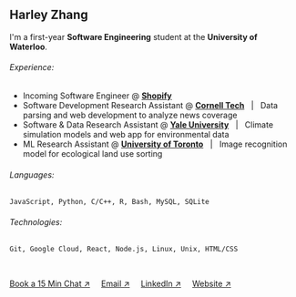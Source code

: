 ## Harley Zhang

I'm a first-year **Software Engineering** student at the **University of Waterloo**.
<br/>

###### *Experience:*
- Incoming Software Engineer @ **[Shopify](https://shopify.com/)**
- Software Development Research Assistant @ **[Cornell Tech](https://s.tech.cornell.edu/)** &nbsp; | &nbsp; Data parsing and web development to analyze news coverage
- Software & Data Research Assistant @ **[Yale University](https://www.yale.edu/)** &nbsp; | &nbsp; Climate simulation models and web app for environmental data
- ML Research Assistant @ **[University of Toronto](https://cubes-labs.com/)** &nbsp; | &nbsp; Image recognition model for ecological land use sorting

###### *Languages:*
```
JavaScript, Python, C/C++, R, Bash, MySQL, SQLite
```
###### *Technologies:*
```
Git, Google Cloud, React, Node.js, Linux, Unix, HTML/CSS
```
<br/>

[Book a 15 Min Chat &#8599;](https://calendly.com/harleyzhang06/15-min-chat) &nbsp;&nbsp;&nbsp; 
[Email &#8599;](mailto:harley.zhang@uwaterloo.ca) &nbsp;&nbsp;&nbsp;
[LinkedIn &#8599;](https://www.linkedin.com/in/harley-zhang) &nbsp;&nbsp;&nbsp;
[Website &#8599;](https://harleyzhang.info/)
